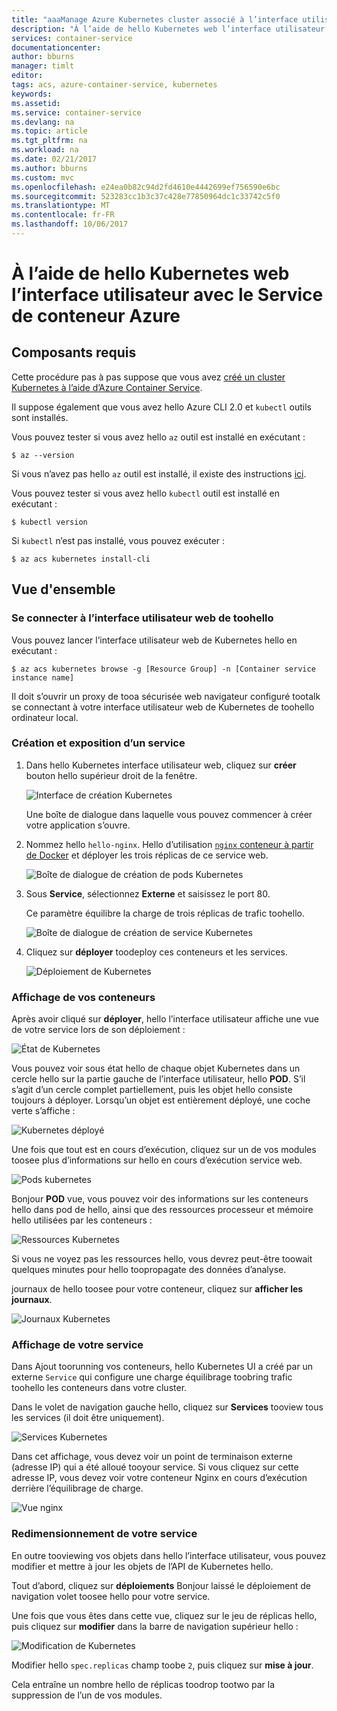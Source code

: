 ```yaml
---
title: "aaaManage Azure Kubernetes cluster associé à l’interface utilisateur web | Documents Microsoft"
description: "À l’aide de hello Kubernetes web l’interface utilisateur dans le conteneur de Service Azure"
services: container-service
documentationcenter: 
author: bburns
manager: timlt
editor: 
tags: acs, azure-container-service, kubernetes
keywords: 
ms.assetid: 
ms.service: container-service
ms.devlang: na
ms.topic: article
ms.tgt_pltfrm: na
ms.workload: na
ms.date: 02/21/2017
ms.author: bburns
ms.custom: mvc
ms.openlocfilehash: e24ea0b82c94d2fd4610e4442699ef756590e6bc
ms.sourcegitcommit: 523283cc1b3c37c428e77850964dc1c33742c5f0
ms.translationtype: MT
ms.contentlocale: fr-FR
ms.lasthandoff: 10/06/2017
---
```

# <a name="using-hello-kubernetes-web-ui-with-azure-container-service"></a>À l’aide de hello Kubernetes web l’interface utilisateur avec le Service de conteneur Azure

## <a name="prerequisites"></a>Composants requis
Cette procédure pas à pas suppose que vous avez [créé un cluster Kubernetes à l’aide d’Azure Container Service](container-service-kubernetes-walkthrough.md).


Il suppose également que vous avez hello Azure CLI 2.0 et `kubectl` outils sont installés.

Vous pouvez tester si vous avez hello `az` outil est installé en exécutant :

```console
$ az --version
```

Si vous n’avez pas hello `az` outil est installé, il existe des instructions [ici](https://github.com/azure/azure-cli#installation).

Vous pouvez tester si vous avez hello `kubectl` outil est installé en exécutant :

```console
$ kubectl version
```

Si `kubectl` n’est pas installé, vous pouvez exécuter :

```console
$ az acs kubernetes install-cli
```

## <a name="overview"></a>Vue d'ensemble

### <a name="connect-toohello-web-ui"></a>Se connecter à l’interface utilisateur web de toohello
Vous pouvez lancer l’interface utilisateur web de Kubernetes hello en exécutant :

```console
$ az acs kubernetes browse -g [Resource Group] -n [Container service instance name]
```

Il doit s’ouvrir un proxy de tooa sécurisée web navigateur configuré tootalk se connectant à votre interface utilisateur web de Kubernetes de toohello ordinateur local.

### <a name="create-and-expose-a-service"></a>Création et exposition d’un service
1. Dans hello Kubernetes interface utilisateur web, cliquez sur **créer** bouton hello supérieur droit de la fenêtre.

    ![Interface de création Kubernetes](./media/container-service-kubernetes-ui/create.png)

    Une boîte de dialogue dans laquelle vous pouvez commencer à créer votre application s’ouvre.

2. Nommez hello `hello-nginx`. Hello d’utilisation [ `nginx` conteneur à partir de Docker](https://hub.docker.com/_/nginx/) et déployer les trois réplicas de ce service web.

    ![Boîte de dialogue de création de pods Kubernetes](./media/container-service-kubernetes-ui/nginx.png)

3. Sous **Service**, sélectionnez **Externe** et saisissez le port 80.

    Ce paramètre équilibre la charge de trois réplicas de trafic toohello.

    ![Boîte de dialogue de création de service Kubernetes](./media/container-service-kubernetes-ui/service.png)

4. Cliquez sur **déployer** toodeploy ces conteneurs et les services.

    ![Déploiement de Kubernetes](./media/container-service-kubernetes-ui/deploy.png)

### <a name="view-your-containers"></a>Affichage de vos conteneurs
Après avoir cliqué sur **déployer**, hello l’interface utilisateur affiche une vue de votre service lors de son déploiement :

![État de Kubernetes](./media/container-service-kubernetes-ui/status.png)

Vous pouvez voir sous état hello de chaque objet Kubernetes dans un cercle hello sur la partie gauche de l’interface utilisateur, hello **POD**. S’il s’agit d’un cercle complet partiellement, puis les objet hello consiste toujours à déployer. Lorsqu’un objet est entièrement déployé, une coche verte s’affiche :

![Kubernetes déployé](./media/container-service-kubernetes-ui/deployed.png)

Une fois que tout est en cours d’exécution, cliquez sur un de vos modules toosee plus d’informations sur hello en cours d’exécution service web.

![Pods kubernetes](./media/container-service-kubernetes-ui/pods.png)

Bonjour **POD** vue, vous pouvez voir des informations sur les conteneurs hello dans pod de hello, ainsi que des ressources processeur et mémoire hello utilisées par les conteneurs :

![Ressources Kubernetes](./media/container-service-kubernetes-ui/resources.png)

Si vous ne voyez pas les ressources hello, vous devrez peut-être toowait quelques minutes pour hello toopropagate des données d’analyse.

journaux de hello toosee pour votre conteneur, cliquez sur **afficher les journaux**.

![Journaux Kubernetes](./media/container-service-kubernetes-ui/logs.png)

### <a name="viewing-your-service"></a>Affichage de votre service
Dans Ajout toorunning vos conteneurs, hello Kubernetes UI a créé par un externe `Service` qui configure une charge équilibrage toobring trafic toohello les conteneurs dans votre cluster.

Dans le volet de navigation gauche hello, cliquez sur **Services** tooview tous les services (il doit être uniquement).

![Services Kubernetes](./media/container-service-kubernetes-ui/service-deployed.png)

Dans cet affichage, vous devez voir un point de terminaison externe (adresse IP) qui a été alloué tooyour service.
Si vous cliquez sur cette adresse IP, vous devez voir votre conteneur Nginx en cours d’exécution derrière l’équilibrage de charge.

![Vue nginx](./media/container-service-kubernetes-ui/nginx-page.png)

### <a name="resizing-your-service"></a>Redimensionnement de votre service
En outre tooviewing vos objets dans hello l’interface utilisateur, vous pouvez modifier et mettre à jour les objets de l’API de Kubernetes hello.

Tout d’abord, cliquez sur **déploiements** Bonjour laissé le déploiement de navigation volet toosee hello pour votre service.

Une fois que vous êtes dans cette vue, cliquez sur le jeu de réplicas hello, puis cliquez sur **modifier** dans la barre de navigation supérieur hello :

![Modification de Kubernetes](./media/container-service-kubernetes-ui/edit.png)

Modifier hello `spec.replicas` champ toobe `2`, puis cliquez sur **mise à jour**.

Cela entraîne un nombre hello de réplicas toodrop tootwo par la suppression de l’un de vos modules.

 

